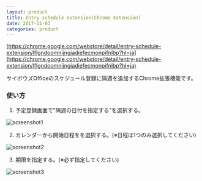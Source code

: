 ```yaml
---
layout: product
title: Entry schedule extension(Chrome Extension)
date: 2017-11-03
categories: product
---
```


[https://chrome.google.com/webstore/detail/entry-schedule-extension/lflgndoomnijngiadiefecmonpifnlbp?hl=ja](https://chrome.google.com/webstore/detail/entry-schedule-extension/lflgndoomnijngiadiefecmonpifnlbp?hl=ja)

サイボウズOfficeのスケジュール登録に隔週を追加するChrome拡張機能です。

### 使い方

1. 予定登録画面で"隔週の日付を指定する"を選択する。

![screenshot1]({{site.baseurl}}/images/products/entry_schedule_extension_1.jpg)

2. カレンダーから開始日程をを選択する。(※日程は1つのみ選択してください)

![screenshot2]({{site.baseurl}}/images/products/entry_schedule_extension_2.jpg)

3. 期限を指定する。(※必ず指定してください)

![screenshot3]({{site.baseurl}}/images/products/entry_schedule_extension_3.jpg)
